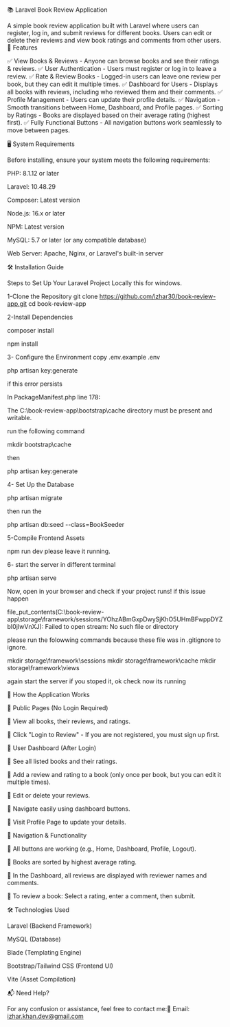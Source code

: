 📚 Laravel Book Review Application

A simple book review application built with Laravel where users can register, log in, and submit reviews for different books. Users can edit or delete their reviews and view book ratings and comments from other users.
🚀 Features

✅ View Books & Reviews - Anyone can browse books and see their ratings & reviews.
✅ User Authentication - Users must register or log in to leave a review.
✅ Rate & Review Books - Logged-in users can leave one review per book, but they can edit it multiple times.
✅ Dashboard for Users - Displays all books with reviews, including who reviewed them and their comments.
✅ Profile Management - Users can update their profile details.
✅ Navigation - Smooth transitions between Home, Dashboard, and Profile pages.
✅ Sorting by Ratings - Books are displayed based on their average rating (highest first).
✅ Fully Functional Buttons - All navigation buttons work seamlessly to move between pages.


🖥️ System Requirements

Before installing, ensure your system meets the following requirements:

PHP: 8.1.12 or later

Laravel: 10.48.29

Composer: Latest version

Node.js: 16.x or later

NPM: Latest version

MySQL: 5.7 or later (or any compatible database)

Web Server: Apache, Nginx, or Laravel's built-in server

🛠️ Installation Guide

Steps to Set Up Your Laravel Project Locally this for windows.

1-Clone the Repository
git clone https://github.com/izhar30/book-review-app.git
cd book-review-app


2-Install Dependencies

composer install

npm install

3- Configure the Environment
  copy .env.example .env

  php artisan key:generate

if this error persists

In PackageManifest.php line 178:

  The C:\book-review-app\bootstrap\cache directory must be present and writable.

run the following command

  mkdir bootstrap\cache
  
then

  php artisan key:generate


4- Set Up the Database

php artisan migrate 

then run the 

php artisan db:seed --class=BookSeeder


5-Compile Frontend Assets

npm run dev
please leave it running.

6- start the server in different terminal 

php artisan serve

Now, open  in your browser and check if your project runs!
if this issue happen 

file_put_contents(C:\book-review-app\storage\framework/sessions/YOhzABmGxpDwySjKhO5UHmBFwppDYZbI0jIwVnXJ): Failed to open stream: No such file or directory



please run  the folowwing commands because these file was in .gitignore to ignore.

mkdir storage\framework\sessions
mkdir storage\framework\cache
mkdir storage\framework\views

again start the server if you stoped it,
ok check now its running



🎯 How the Application Works

🔹 Public Pages (No Login Required)

📌 View all books, their reviews, and ratings.

📌 Click "Login to Review" - If you are not registered, you must sign up first.

🔹 User Dashboard (After Login)

📌 See all listed books and their ratings.

📌 Add a review and rating to a book (only once per book, but you can edit it multiple times).

📌 Edit or delete your reviews.

📌 Navigate easily using dashboard buttons.

📌 Visit Profile Page to update your details.

🔹 Navigation & Functionality

📌 All buttons are working (e.g., Home, Dashboard, Profile, Logout).

📌 Books are sorted by highest average rating.

📌 In the Dashboard, all reviews are displayed with reviewer names and comments.

📌 To review a book: Select a rating, enter a comment, then submit.

🛠️ Technologies Used

Laravel (Backend Framework)

MySQL (Database)

Blade (Templating Engine)

Bootstrap/Tailwind CSS (Frontend UI)

Vite (Asset Compilation)

📬 Need Help?

For any confusion or assistance, feel free to contact me:📧 Email: izhar.khan.dev@gmail.com
